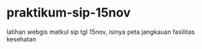 # praktikum-sip-15nov
latihan webgis matkul sip tgl 15nov, isinya peta jangkauan fasilitas kesehatan
